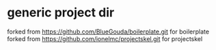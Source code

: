 generic project dir
================
forked from https://github.com/BlueGouda/boilerplate.git for boilerplate
forked from https://github.com/ionelmc/projectskel.git for projectskel
